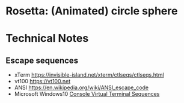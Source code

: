 # Rosetta: (Animated) circle sphere

# Technical Notes

## Escape sequences

+ xTerm <https://invisible-island.net/xterm/ctlseqs/ctlseqs.html>
+ vt100 <https://vt100.net>
+ ANSI <https://en.wikipedia.org/wiki/ANSI_escape_code>
+ Microsoft Windows10 [Console Virtual Terminal Sequences](https://docs.microsoft.com/en-us/windows/console/console-virtual-terminal-sequences)
